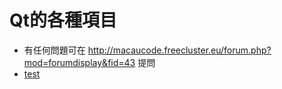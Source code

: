 # Qt的各種項目
- 有任何問題可在 http://macaucode.freecluster.eu/forum.php?mod=forumdisplay&fid=43 提問
- [test](https://github.com/ngiokweng/QtProject/tree/master/CoinFlip)
